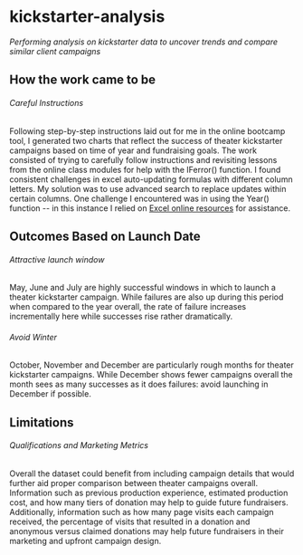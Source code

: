 # kickstarter-analysis
*Performing analysis on kickstarter data to uncover trends and compare similar client campaigns*

## How the work came to be
###### Careful Instructions
Following step-by-step instructions laid out for me in the online bootcamp tool, I generated two charts that reflect the success of theater kickstarter campaigns based on time of year and fundraising goals. The work consisted of trying to carefully follow instructions and revisiting lessons from the online class modules for help with the IFerror() function. I found consistent challenges in excel auto-updating formulas with different column letters. My solution was to use advanced search to replace updates within certain columns. One challenge I encountered was in using the Year() function -- in this instance I relied on [Excel online resources](https://support.microsoft.com/en-us/office/year-function-c64f017a-1354-490d-981f-578e8ec8d3b9?ui=en-us&rs=en-us&ad=us) for assistance.

## Outcomes Based on Launch Date
###### Attractive launch window
May, June and July are highly successful windows in which to launch a theater kickstarter campaign. While failures are also up during this period when compared to the year overall, the rate of failure increases incrementally here while successes rise rather dramatically.


###### Avoid Winter
October, November and December are particularly rough months for theater kickstarter campaigns. While December shows fewer campaigns overall the month sees as many successes as it does failures: avoid launching in December if possible.


## Limitations
###### Qualifications and Marketing Metrics
Overall the dataset could benefit from including campaign details that would further aid proper comparison between theater campaigns overall. Information such as previous production experience, estimated production cost, and how many tiers of donation may help to guide future fundraisers. Additionally, information such as how many page visits each campaign received, the percentage of visits that resulted in a donation and anonymous versus claimed donations may help future fundraisers in their marketing and upfront campaign design. 

